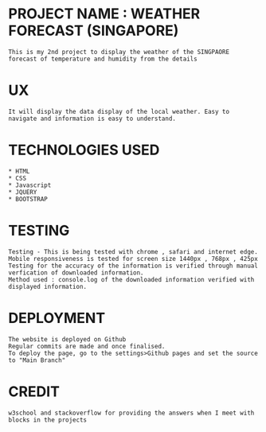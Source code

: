 # PROJECT NAME : WEATHER FORECAST (SINGAPORE)

    This is my 2nd project to display the weather of the SINGPAORE forecast of temperature and humidity from the details
    
# UX

    It will display the data display of the local weather. Easy to navigate and information is easy to understand.
    
# TECHNOLOGIES USED

    * HTML
    * CSS
    * Javascript
    * JQUERY
    * BOOTSTRAP

 # TESTING

    Testing - This is being tested with chrome , safari and internet edge. 
    Mobile responsiveness is tested for screen size 1440px , 768px , 425px  
    Testing for the accuracy of the information is verified through manual verfication of downloaded information.
    Method used : console.log of the downloaded information verified with displayed information.
    
# DEPLOYMENT

    The website is deployed on Github 
    Regular commits are made and once finalised.
    To deploy the page, go to the settings>Github pages and set the source to "Main Branch"

# CREDIT

    w3school and stackoverflow for providing the answers when I meet with blocks in the projects